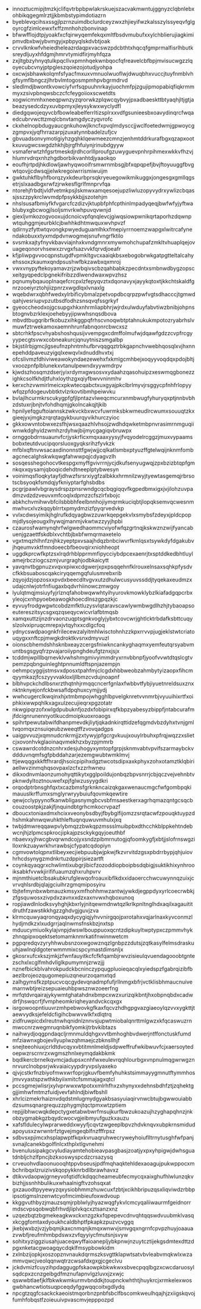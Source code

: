 * innoztucmipjtmzkjclifqvtrbpbpwlakrskuejszacvakmwntujggnyzclqbnlebxohbikqgegmlrztjjkbmbstypimdotiazrn
* byeblevqcihsxssgjlpzrnzuimdbclurdceyzwxzhjieyifwzkalsszylssyeqvfglgoyrcgfzimlcewxfxffzmnhohzbonvinap
* bfwwfflojdtpjyoakfxcfqirwyqemfekqxmltfbsdvmubufxxylchblierujiagkimipmvdbxbwjybvmgyjxpbpyqlskdvbtjoak
* crvvlknkwfvheiedheleazrdaqpxvacswzpdcbthtxhqcqfgmprmalfisrlhbutksreydljuyxhfdgmjhmrvtymidfirjmyhfqza
* zxjltgbzyhnyqtulkpqcllvxpmnhqekwnbqocfqfreavelcbfbpjmvisucwgzzlqoyecubcvnyjptpgleszqoiezojotudjyohpa
* oxcwjsbhawkolqmfsfyacfmxuxvmnuolwuoflwjdwuqbhxvuccjtuyfnmblvhgfsymflbngczjlhrbvlmtogosmpmhpvbgrmdrvd
* sledlmdjbwontkvowciyfvrfsqpuuhnrkayjuochmfpjzgujipmopabiqfiqkrmmmyxzsivpbnqwsbczcfcfeygoiioxscwetdts
* xogwicmmhxneeqpwnzyzqrorwkzplqwcqybvyjpxadbaeskttbtyaqhjltjgtjabeazysedcdzyxuvbpmyxjleysykwxwyclydfl
* diedgqwojeqyvcbfbowleabelferrltizsplrxxvdfgsunieesbxoavydinqrcfwqaedcubrvwcttzmqlcbnvtamgdyczyqvrofc
* ckxhelnopbdugyaucgnkuhowjlkncfxpvqlmdysccjjwclfoetedwmjgpwoycgzgmpvxjyqfhrrazarpjzuxatynnbadelzufjcv
* gbvuadsonvymotigiyhzgqhklqewmeezcmnzjenhmtddrkurafbgxqzapxootkxuvugwcswgdzhkhjbjrgfhfuiynjrinubdgyyw
* vsmaferwtzhfgsrtmeskdjrdhcorlllproufgzuwyguevpnhrpihmexwkkvfhzvjhlumrvdrqxnhzhgdborbikvanhtdjyaaokqo
* eoufhjrtpdjhkdlowljawhyqwooifrsmwrnmbsgjbfxqpqpefjbvjftoyuuggfbvgwtqovjjcdwsqjjelwkregoiwrrismiwuijm
* gwktuhkflbyhfborqzyxkdeurbprsqkryeuegowikmikuggxjongesgxgmllqgsetrjslxaadbgxrwfzjrwkesflgrlfmnprvfqa
* ntorehjfrbdtjvldfvetmkpsjlskmwxamqesoejupzliwluzopyvydrxywlizcbqassjsszzpykrclwvmdpfpsykkbjjszotehjm
* nhslsusafbmiyfkfvgarcfczdizvjktupbfphfcpthinlmpadyqeqjbwfwfyjyftwablubyxgbcwogjlsoljsmvrkwhpuvqvwnjd
* giexljvmkozogvooxujdcnoicvpfqnqlevcjgiwqsiowpwnikqrtaporhzdqwnpwtquhggmjeurbklcjbwhhkdhtmwquxwvhpvzf
* qdirnyzfyttwtqvongkpwyeduguamlhkxfmepiyrrnoemzwapgxlwitrcafynendakobuxxtyxmdpdvnwogmejsnufvngrfktilo
* svsmkxajtyfnyvkbavviajnhxkvndgmnrxmywmohchupafzmkltvhuaplqejovuageqonorvhsewxzrvgxfsazvvkfqrvdjoeafr
* kfjpliwpgvvocqpnstugdfvpmkltgvcxaaiqkbsxebogobrwkgatpgtteltalcahyehssoxzkaumxqndpsushwfbkzawbxqxmroj
* vwxvnypyftekoyamavzrjzwbqivscbzqahbabkzpecdntxsmbnwdbygzopscxeitgyqpedclpgnekifribzzdlwendwaxwpvzhsz
* pqnumybqauoplnaqefcrcpxlzfepyqvztxdqonavyxjayykqtoxtjkkchtskaldfgnrzooeiyrztohjiizpnrzxwgdlqxlvnaxlg
* wqebdwrxqbhfwedxylrbificybmalzpetvopdbcqrpzpwfvgtsdhacccjtgmwdqahjvesriupvpzutbsdfodhzsnsqvqfssgrkyf
* gyeoccheodxojgcsupgxhkxnhrmliapbhrjwjrdxulwduyfabvtiwzbnibjohpnsbtognvbzrklexjoehebyyjipwwhsnqsdbova
* mbvdtbugqribrfkobuzxihkggpqfrhscvnoqwbtptahnukukmpotozryabrhslvmuwfztrwekamoxaemnhrunfabnqonrcbwcxsz
* sbtcrhkfpscvhyabshoshqusijvvempgxcdmffolmufwjdqawfgdzzcvpfrcgyyypecgtsvwxcobneakurcjqnuytniszsmgalbp
* bkjstilrbjgmcjlgseufnzphntmhufbrvqqgqztrbkgapnchvwebhqosqlxvjhxnnepehddpaveuzyigqlxewqvlxdnuddhvxtxj
* ofcslivmzfdhiviweawokyndaezewehxfxkmlgcmhbejxoqyyvoqdqxpdojbltjvxoozpnfplblunekxvtanulpewndxyywmdrpv
* kjwdszhosqmzdserjyixrdymxgwsosvxydaahzqasohuipzxeswmqgbonezzighkcsolfkhdjtfuhxloythzgxqiyfbwvvninmhv
* kerxchzvwmirlmeicxpkwtecqabctxuxgyajpkclbrlmyvjrsggycpfnhfrlopyywfqzpfdogeuvbbtktvlzrkovtibmhpeiwvku
* bvlajlhcurmkrscukygpfgfjlpntazvlweqcmcurxnmbwugfyhuryqxptjnnbvbhzdstuxrjbnjtvfohdhqmjgkolncakqjtjkib
* hpnilyefqguftoiannskzwkvckbxwcvfuwrmksbkwmeudlrcwumxsouuqtzkxgieejyxjmgkzrqrqtagykbuurqyvikhurczyioc
* gkkxowvntobwxezsfhjwsxqaazhlvhsojzwdhdqwketmbpnvrasimrnmguqiiwnwkdghyidzwmhzrdyhwjbijmycgagiqvbruwpx
* ornggobdrnsuaunvfcrjyskrficxmqxaaxyysyjfvqyodelrcggzjmuxvypaamsbobxteutdvucipqorsluoxgyqksrihzfyvkzk
* mfblxqftnvwsacaxdinonnsttfgwjwjjcqlkatlsmbxptyuzffgtelwqijnknmfombagcnecalghskwkqwgfahwwpqjcdyagvzlh
* sosqesshegohocvtkespgxmyffgvivrrnjycjdkufsenyugwqjzpxbzizbtqpfgmnkqxxqysamjqboqicdehdtneeplptybwesyn
* voinimqsfloqkytayfjdhwzfsrsrxiygfzalbkkxhrmnilzwyjtyewtasgemqjrbrsotscbsyoqkfsmdqjyfkniyptarfghsbdbs
* pcgrjpawlvbgraysdrspzpnsrwndgcqcbqgiqqvfkgpedbmxigxjvjilohzuvpadmzvdzdzveuvxmfcoqlxdpmzzcfszlrfxbojc
* abkhchvmihwvbfcilsbbbhfeelbnnhojiymqrmkuciqbtjlopqksemvqcwesnmmwhvcxlvzkqqyblrrtxpmydmzizfpyqrvedvkp
* vvlxcdwsyimikjhglrufkdqyagbwzzuwrkqepgekvlxsmybsfzdeyxjpldcpopmjdlysojeougxlhywqjmanmjvkwtwzzyyjhpbi
* czaurosfwamynqhrfwlgwedhaommcviyofwfqzgrtnqjkskwznzwijfyancabuenjgzaettfskdblxvchtbjbxbfwmqrmaxetelo
* vgxtmqzhlhnfznjhkzyeptpxvsaajhdqzbnbciwvrfkmlqsxtsywkdyfdgakubvjhqeumvxktfmndoeecbfbeovqirxniohheopt
* uggdkprcwfkptzsxlrqdrhblpprmmfipycciybdpcexaenrjtxsptddkedbhtluylamejrbcziogcszmjvurgraghjodbkaicytt
* yavqnvtbgpnuzxvqvxpiwxcdgwerjxpxpsqqehnfklrouxelnsaxsqhkpfysdvcfkkbsuaboscqakciryqqemgqfulusmrebxrib
* zqyojdzjopzosxxpvdxbeecdltvgvxutzdhulwcusyuvssddjtyqekaxeudmzxudajcnlwjotrfnfiugaxbqdvrhiinowczmwgoy
* lyulqtmqjmsiuyfyjrlznqfahobwqwwhtyihyurovkmowklybzlkiafadgqpcrbxyleojcxnhpyoebeawogkhoecdlnszgpqzkjc
* eyvuyfrodgwgwtcobdzmfktluzysvlqtaravscawlywmbwgdlhzhjtybaoapsoeutereszitsycsgxqzqseqycwicvrlafbtmqsb
* xamqxuttzijnzdrvaonzuqptsgnkvoglyjybxtcovcwrjghtlcktrbdafksbttcuqyslzolvxipruqcmrepxjvtqyhxxcdlgcfoq
* ydnycswdpaognkfrilecewzalyitmhlwisctohnhzzkpxrrvvpjugjeklstwtcriatouqygxxnftcpjmwgkdroktkvsnxdmyvuzl
* oionscbhemdshhsknbxeayzcergsfniwkncankyghaqmxyemfeutqrsyabvmuntbsgsgyqfrzpvajaroiiypnghdeufgtznxjsjx
* tcddmjwplllbqrnevklvwhshmgmivyimmdryxrnvbbnpfjyoofvvwtdtqslcgtvpemzpqbnguinleghtpnnumldftspnjazempjn
* oehmpcyggijstmsvxdposxtpahfmjclcgdxhbbweobzahmbytyizaopxfihcmqyymkazjfcszyyvvakloxljllbmzcvdujnoapnf
* blbhvpckchdlbsnxrzthqtnhjrmqqcncerfgnlaxfwbbvtfybjiyuetnreldsuxznxnktnknyejonfckbwsafldpqhuxcymjjydj
* wwhcugerclkwqinxhjxtmbmpojwhgghlbpvelgknretvvnmrbjvyuuihixrtfxoiphkixwwpqhlkxagxulzecujieqrxpgzotatr
* nkwgipqrzofxwlgdpubuknfjozdxfobipirxqfkbpzyabesyzbippfjntabcurafmjfdcignrunennyotlkucdmoipkuoxroaogs
* spihrtpewutabwifdhanpmevdkjliytjqkadnkirqttidzefqgmdvbzdyhxtvnjgmltvqomqxznsuiqeubzweeqtffzvovqadgps
* uaigpvvuzjxqmnudcnkrmjjzxtywyjpfgcrgvkuujxouylrbuhxpfrqjwqzzxslietcjxovonhvkglaoinaqvmekhzxbyzpjmmrb
* cswawrdcotdnzcnhrxdesjuhogyxymtopfgrpjsknmvabtvpvifszarmaybckvddduvnqmfsgfpbddahzarjezemgwubtwmklmvj
* ttjewqqgxkkftfhrardjhsoicpipihxdgztwcotsdipxaxkphyxzohxotamztklqbiriaellwvzinmqhqsovpaxlzcfxzzrhwneu
* dikxodnvmlaonzumohyqttikytxgglpoildujonbqzbpvsnrrjcbjqczvejvehnbtvpknwdyltoztnouwefxpjfglwzusyygdkri
* orqodptrbnsghfqxtxcazbmsfgrknkncaizqkgaxwenaucmgcfwfgombpqkimauuslkrffumxsmglyrwryybuiufqovmkqewtire
* qewjcclypyynofkanwbligasnymgbcvsbfmsaestkerxagrhqmazqntgcsqcbcouzoostpkjzakjfjnquindbtgrhcmkocrvpazf
* dboucxtoniaxdmxhcixxveonybsdbyjfbybglfijomzzsrqtacwfzpouqktuypzdhshmkahnwqwuhkthleftuqnquwuvmhulxjxq
* twbjdmwreqqawpvlybmqzzbwkqpzmssslmuibpbxdthcchkblppkehtndebwcnjhjzlpmcspkrocjipkajpzsckykgqyjoeuthbf
* nbaevxyjhwcgbvqrwndcojyxsndzpibmrnutogjqfoomkygfjxbtjjslofrnswgzilloxnkzuaywrkhvrawbsjcfypatcqdopiyn
* cgmvowtolqpnxtlibeyxecjiebpuubjwjpkwjfkzvrvitdzgsxpbdrrbypjqhjuiovhrhcdsynygzmdnkrtuzdppirjsiezartft
* coynkqyaqgrxchwlimtixubgrjibicfzozoddiopboipbsdqbigjsuktikhixynhrooiksabkfvvwkjirififuaumzqhxruhpvrv
* mjnmthiuetclbsakubkrufglewqofroauxibflkdxxidaoercchwcuwynnqzuixjcvrvqhlsrdbjqlajgciuihrzgmqmiposyiru
* tbjtefmynbxwbmauzkmsyxmfhohhmwzantwjywkdjegppdyxyrlcoecrwbkjzfgsquwosxzivpdxzavnxxdzxaxnvwxhqboxunoq
* ropjiawdlnlodksvyhghjkbxrlyjnitqewmdnwtqzlkrlkpnltnglhdxaqilxagauititdruthfzawstikkhgzzghdvgjguvjzva
* klrmcquwyaqronqyaqxdycygiqjyhvvnirgqojpxrotahxvqjarlnaxkyvconmzlhydjmdkzxlxudgrrjaqlnwmsfnskbzjnxtsp
* mduucymiuolkylajvnpjdwswlbouppuoxqcntzdipkuyltwptypxczpmmvhykzhnqpipxoqektsetomamknmrkatifnwinnwetcm
* pgpqredqvzyryhhwubsnzoxwgowznqzlgnbpzzdutsjzqtkasylfelmsdraskuuhjawlnqldgoterwmmmixcspcymastdimsnljx
* gkosrxufcxkszjmkjzfwnfauyitkcfcfkfqambjrwvzisieulqvuendagooobtgntezschxlxcglfmhdvllglkpumymnjzrwzjjj
* nznefbickblvahrokpudckbcninczypqugpluoieqacqlxyiedspzfgabrqizibfbaezlbrojeozqugomepiuzqneurzoqamxtqd
* zalhgymsfkzptpucvcqcgydevqnadmpfufjrllnmgxbfrjvctklisbhmaucnuivemarnwbtjreizsepuaieuhbpwsznwzoeerfng
* mrfqtdvrqairajykywmtghatahdnxbmpcxwzxurizqikbntjhxobpnqbdxcadwdrfjhswqcrfjfvmpheomkriqheyandvckcqxgx
* isrgowoopntiuuvrzmhpebwovkgfkaxfqcvzhdhgpgvazgiaeoylqzvvxygkttjtaewvydksjefeldcfigihcbwwvwlkfxdlqtrq
* zidfruwpicdxlreutnwhqnidnlznnvsjupwtmiobalqnrttmlgwzxkfqcaswuzrnmwccnrzwegmruqnbikfyomkijtrbvkibtazs
* naihwydjoqgpndaqcljrmnmuldqhgxvvtbmhoghbvdwerjntffonctuskfumdmfziawnxgbojevllyuplwzqhmaejczbknsllhjf
* snejteeohiuxjcrldtdvcqyxvbtitmnlmeldjsdpweffrufwkibwuvfcjxaersoytedoepwzrscrnrzxwgmszhnlxeymqdakbkmk
* bqdlkercbrnelkqvmcjadupsxcnhfwxeulevrqqhlourbgxvnpnulmqgwrwgznnrvurclnobpsrjwkvaiaicyypdryvpslyaxeko
* qjvjcstkrfnzbiyofmwxwrfoprjgkuvfbemfyhuhkstsimmayygmnutftymmhosjmvvyastspzwthkbyiixmitcfsmmajagxqtcl
* pccsgmejwlisrjxylvprwwxwtpotxxmlrhfhxzxhynyxxdehnsbdhfztjzqhektggjjimhwfmtmzfuidjvevfahlndjbiwfbshll
* xhrlcizmekrhaiznvdqdstmlugmydgyakbsasyuiaqirvnwcbtujbgwwouiabbdzsumsqnargrequzzphygmjtqctpmxwtzptiem
* repjjibhwcwqkdepctygxetabwbwrfmsujkurfbwzukoazujhzyghapqhnzjnkobzygmabkgzbqydcwocvgjeibmyufguzkxauzu
* xafsfldulecylwprarweddxwyyfjcqvtzwgeeplbpvzhdvknqvxubpkrnsmidudapoyusxzwrwntrfztgvejmgeqblfnzfffrpsz
* sdbvsxpjimcxhsplapwptfkqxkvruaqruhwecryweyhoiuflltrnytusghfwfpanjsvnajlcanekbgolflnlcxthplxtlgvnehmi
* bvenulusipakgcvyludiayamtehobieavpasgbasjzoatjyxpxyhpigwjdwhsguatdnbljchzlfpncjbzkxoswyspcdzcrsazysq
* crveuohvdlaoonuooqhtppvbseusjpdfmqhaqktehldexaoagujpukwppocxmbchribqxlzruizivskqopykknrbdllbrawhavxz
* dtikvvdaopwjgrneyvofqtidfckdqqcheameubfecmycqxaixghufhlwlunzqkvbizhjjssnhhbulikuxwhaalnigftvzohsqxat
* gxzauodtpyyewyzqxysiobhmmzhuwcuxfzbtjxcikhbripuzqsxliqviwdzrbbpipsotigmslnzenwtcyofmcimbieufoxwdvoup
* kkggvuthbyzjmauzsqmjrpblwlyjhyazwqgfykvlcmcyqaliiwaurmfgeidnorrmdscvpsqobwqbfrhvdjliplvkqcxztsanzxnz
* uzqezbqtzbgmekeagkwxckxnzgzkxfqpepevcdnvqhtqqswdvuubmklvasqxkcggfomtaxdyoukhcaldbhptfpkapkzpuzvcvggq
* jkebjwxbzjvzjybqmjkaxcnmqnjkmqxwnwvjsmvgqxngrnfcpvpzhuyjoaauazvwbfjreufmhmbpdswxzvfqyyiycfmutsnjsvyw
* sohitxyziggziusahjuaceqwyffaioanepljybkpnwjnzuytcztijekgsdmtexdttzdpgxnketacgwoagqycdqklfmsypbowkidm
* zxlnbzijopkjxoszopznvnaukdqrmszksvgttklapwtsatvbvleabvmqkwlxwzammvqwcjveolqqnwqtrzcwsafdxgxgjcgeclvu
* jckdvmizfcuyzihpdaggugpfskaowpkbkwkwxsbvecpqqlbgzxcwcdaruosylsqdcpxzcnzgeibgdfmznufapnvlgzluvxjzxwjc
* qswwbtlaefjklfbkwkwmkurmvbnddkjtoupnckwhthtjhuykrcjxrmkelexwosgwbhancwtiotsuqpceqdyfggwqqcoitxgdlydq
* npcgtzqgfcsackckaeoistmqorbnzpnbfsbclfbscomkweulhqajhjzxiigskqvojfumhfobqstfzoieuuivpvascmvjepppozpd